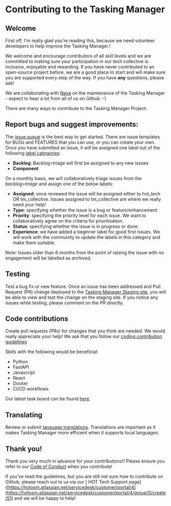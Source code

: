 
# Contributing to the Tasking Manager

## Welcome

First off, I'm really glad you're reading this, because we
need volunteer developers to help improve the Tasking Manager.!

We welcome and encourage contributors of all skill levels and we are
committed to making sure your participation in our tech collective is
inclusive, enjoyable and rewarding. If you have never contributed to
an open-source project before, we are a good place to start and will
make sure you are supported every step of the way. If you have **any**
questions, please ask! 

We are collaborating with [Naxa](https://www.naxa.com.np/) on the
maintenance of the Tasking Manager - expect to hear a lot from all of
us on Github :-)

There are many ways to contribute to the Tasking Manager Project:

## Report bugs and suggest improvements:

The [issue queue](https://github.com/hotosm/tasking-manager/issues) is
the best way to get started. There are issue templates for BUGs and
FEATURES that you can use, or you can create your own. Once you have
submitted an issue, it will be assigned one label out of the following
[label categories](https://github.com/hotosm/tasking-manager/labels): 

- **Backlog**:  Backlog=triage will first be assigned to any new issues
- **Component**

On a monthly basis, we will collaboratively triage issues from the
*backlog=triage* and assign one of the below labels: 

- **Assigned**: once reviewed the issue will be assigned either to
  hot_tech OR tm_collective. Issues assigned to tm_collective are
  where we really need your help! 
- **Type**: specifying whether the issue is a bug or feature/enhancement
- **Priority**: specifying the priority level for each issue. We want
  to collaboratively agree on the criteria for prioritisation. 
- **Status**: specifying whether the issue is in progress or done.
- **Experience**: we have added a beginner label for good first
  issues. We will work with the community to update the labels in this
  category and make them suitable. 

Note: Issues older than 6 months from the point of raising the issue
with no engagement will be labelled as *archived*. 

## Testing

Test a bug fix or new feature. Once an issue has been addressed and
Pull Request (PR) change deployed to the [Tasking Manager Staging
site](https://tasks-stage.hotosm.org/), you will be able to view and
test the change on the staging site. If you notice any issues while
testing, please comment on the PR directly.

## Code contributions

Create pull requests (PRs) for changes that you think are needed. We
would really appreciate your help! We ask that you follow our [coding
contribution guidelines](developers/contributing-guidelines.md)

Skills with the following would be beneficial:

- Python
- FastAPI
- Javascript
- React
- Docker
- CI/CD workflows

Our latest task board can be found
[here](https://github.com/orgs/hotosm/projects/14).

## Translating

Review or submit [language
translations](developers/translations.md). Translations are important
as it makes Tasking Manager more efficient when it supports local
languages.

## Thank you!

Thank you very much in advance for your contributions!! Please ensure
you refer to our [Code of
Conduct](code_of_conduct.md) when you contribute! 

If you've read the guidelines, but you are still not sure how to
contribute on Github, please reach out to us via our [ HOT Tech
Support
page]([https://hotosm.atlassian.net/servicedesk/customer/portal/4](https://hotosm.atlassian.net/servicedesk/customer/portal/4/group/5/create/51)
and we will be happy to help! 
